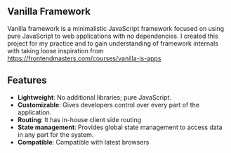 ## Vanilla Framework
Vanilla framework is a minimalistic JavaScript framework focused on using pure JavaScript to web applications with no dependencies. I created this project for my practice and to gain understanding of framework internals with taking loose inspiration from https://frontendmasters.com/courses/vanilla-js-apps

## Features
* **Lightweight**: No additional libraries; pure JavaScript.
* **Customizable**: Gives developers control over every part of the application.
* **Routing**: It has in-house client side routing
* **State management**: Provides global state management to access data in any part for the system.
* **Compatible**: Compatible with latest browsers
